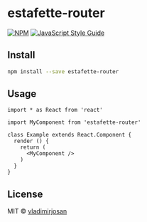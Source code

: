 # estafette-router

> 

[![NPM](https://img.shields.io/npm/v/estafette-router.svg)](https://www.npmjs.com/package/estafette-router) [![JavaScript Style Guide](https://img.shields.io/badge/code_style-standard-brightgreen.svg)](https://standardjs.com)

## Install

```bash
npm install --save estafette-router
```

## Usage

```tsx
import * as React from 'react'

import MyComponent from 'estafette-router'

class Example extends React.Component {
  render () {
    return (
      <MyComponent />
    )
  }
}
```

## License

MIT © [vladimirjosan](https://github.com/vladimirjosan)
